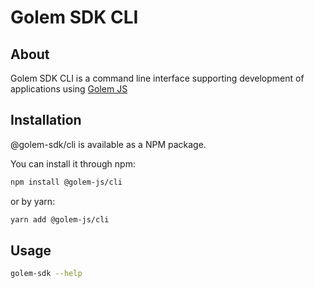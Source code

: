 Golem SDK CLI
=============


About
-----

Golem SDK CLI is a command line interface supporting development of applications using [Golem JS](https://github.com/golemfactory/golem-js)


Installation
------------

@golem-sdk/cli is available as a NPM package.

You can install it through npm:

```bash
npm install @golem-js/cli
```

or by yarn:

```bash
yarn add @golem-js/cli
```


Usage
-----

```bash
golem-sdk --help
```

